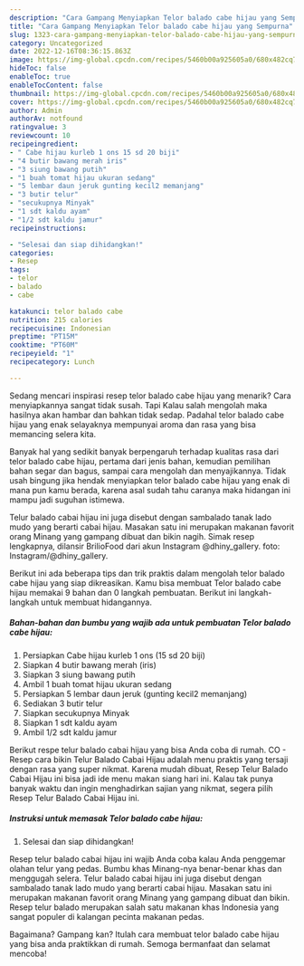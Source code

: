 ```yaml
---
description: "Cara Gampang Menyiapkan Telor balado cabe hijau yang Sempurna"
title: "Cara Gampang Menyiapkan Telor balado cabe hijau yang Sempurna"
slug: 1323-cara-gampang-menyiapkan-telor-balado-cabe-hijau-yang-sempurna
category: Uncategorized
date: 2022-12-16T08:36:15.863Z
image: https://img-global.cpcdn.com/recipes/5460b00a925605a0/680x482cq70/telor-balado-cabe-hijau-foto-resep-utama.jpg
hideToc: false
enableToc: true
enableTocContent: false
thumbnail: https://img-global.cpcdn.com/recipes/5460b00a925605a0/680x482cq70/telor-balado-cabe-hijau-foto-resep-utama.jpg
cover: https://img-global.cpcdn.com/recipes/5460b00a925605a0/680x482cq70/telor-balado-cabe-hijau-foto-resep-utama.jpg
author: Admin
authorAv: notfound
ratingvalue: 3
reviewcount: 10
recipeingredient:
- " Cabe hijau kurleb 1 ons 15 sd 20 biji"
- "4 butir bawang merah iris"
- "3 siung bawang putih"
- "1 buah tomat hijau ukuran sedang"
- "5 lembar daun jeruk gunting kecil2 memanjang"
- "3 butir telur"
- "secukupnya Minyak"
- "1 sdt kaldu ayam"
- "1/2 sdt kaldu jamur"
recipeinstructions:

- "Selesai dan siap dihidangkan!"
categories:
- Resep
tags:
- telor
- balado
- cabe

katakunci: telor balado cabe 
nutrition: 215 calories
recipecuisine: Indonesian
preptime: "PT15M"
cooktime: "PT60M"
recipeyield: "1"
recipecategory: Lunch

---
```



Sedang mencari inspirasi resep telor balado cabe hijau yang menarik? Cara menyiapkannya sangat tidak susah. Tapi Kalau salah mengolah maka hasilnya akan hambar dan bahkan tidak sedap. Padahal telor balado cabe hijau yang enak selayaknya mempunyai aroma dan rasa yang bisa memancing selera kita.


Banyak hal yang sedikit banyak berpengaruh terhadap kualitas rasa dari telor balado cabe hijau, pertama dari jenis bahan, kemudian pemilihan bahan segar dan bagus, sampai cara mengolah dan menyajikannya. Tidak usah bingung jika hendak menyiapkan telor balado cabe hijau yang enak di mana pun kamu berada, karena asal sudah tahu caranya maka hidangan ini mampu jadi suguhan istimewa.

Telur balado cabai hijau ini juga disebut dengan sambalado tanak lado mudo yang berarti cabai hijau. Masakan satu ini merupakan makanan favorit orang Minang yang gampang dibuat dan bikin nagih. Simak resep lengkapnya, dilansir BrilioFood dari akun Instagram @dhiny_gallery. foto: Instagram/@dhiny_gallery.


Berikut ini ada beberapa tips dan trik praktis dalam mengolah telor balado cabe hijau yang siap dikreasikan. Kamu bisa membuat Telor balado cabe hijau memakai 9 bahan dan 0 langkah pembuatan. Berikut ini langkah-langkah untuk membuat hidangannya.

<!--inarticleads1-->

##### Bahan-bahan dan bumbu yang wajib ada untuk pembuatan Telor balado cabe hijau:

1. Persiapkan  Cabe hijau kurleb 1 ons (15 sd 20 biji)
1. Siapkan 4 butir bawang merah (iris)
1. Siapkan 3 siung bawang putih
1. Ambil 1 buah tomat hijau ukuran sedang
1. Persiapkan 5 lembar daun jeruk (gunting kecil2 memanjang)
1. Sediakan 3 butir telur
1. Siapkan secukupnya Minyak
1. Siapkan 1 sdt kaldu ayam
1. Ambil 1/2 sdt kaldu jamur


Berikut respe telur balado cabai hijau yang bisa Anda coba di rumah. CO - Resep cara bikin Telur Balado Cabai Hijau adalah menu praktis yang tersaji dengan rasa yang super nikmat. Karena mudah dibuat, Resep Telur Balado Cabai Hijau ini bisa jadi ide menu makan siang hari ini. Kalau tak punya banyak waktu dan ingin menghadirkan sajian yang nikmat, segera pilih Resep Telur Balado Cabai Hijau ini. 

<!--inarticleads2-->

##### Instruksi untuk memasak Telor balado cabe hijau:


1. Selesai dan siap dihidangkan!

Resep telur balado cabai hijau ini wajib Anda coba kalau Anda penggemar olahan telur yang pedas. Bumbu khas Minang-nya benar-benar khas dan menggugah selera. Telur balado cabai hijau ini juga disebut dengan sambalado tanak lado mudo yang berarti cabai hijau. Masakan satu ini merupakan makanan favorit orang Minang yang gampang dibuat dan bikin. Resep telur balado merupakan salah satu makanan khas Indonesia yang sangat populer di kalangan pecinta makanan pedas. 

Bagaimana? Gampang kan? Itulah cara membuat telor balado cabe hijau yang bisa anda praktikkan di rumah. Semoga bermanfaat dan selamat mencoba!
